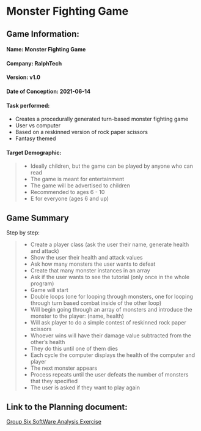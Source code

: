 # Monster Fighting Game

## Game Information:

#### Name: Monster Fighting Game

#### Company: RalphTech

#### Version: v1.0

#### Date of Conception: 2021-06-14

#### Task performed:
- Creates a procedurally generated turn-based monster fighting game
- User vs computer
- Based on a reskinned version of rock paper scissors
- Fantasy themed


#### Target Demographic:
> - Ideally children, but the game can be played by anyone who can read
> - The game is meant for entertainment
> - The game will be advertised to children
> - Recommended to ages 6 - 10
> - E for everyone (ages 6 and up) 


















## Game Summary

Step by step:
> - Create a player class (ask the user their name, generate health and attack)
> - Show the user their health and attack values
> - Ask how many monsters the user wants to defeat
> - Create that many monster instances in an array
> - Ask if the user wants to see the tutorial (only once in the whole program)
> - Game will start
> - Double loops (one for looping through monsters, one for looping through turn based combat inside of the other loop)
> - Will begin going through an array of monsters and introduce the monster to the player: (name, health)
> - Will ask player to do a simple contest of reskinned rock paper scissors
> - Whoever wins will have their damage value subtracted from the other’s health
> - They do this until one of them dies
> - Each cycle the computer displays the health of the computer and player
> - The next monster appears
> - Process repeats until the user defeats the number of monsters that they specified
> - The user is asked if they want to play again

## Link to the Planning document:
[Group Six SoftWare Analysis Exercise](https://docs.google.com/document/d/1nD-2GKFhhcF3WgG6UNOtzAstcQYzSuQptUMcrtkBEEw/edit?usp=sharing)

